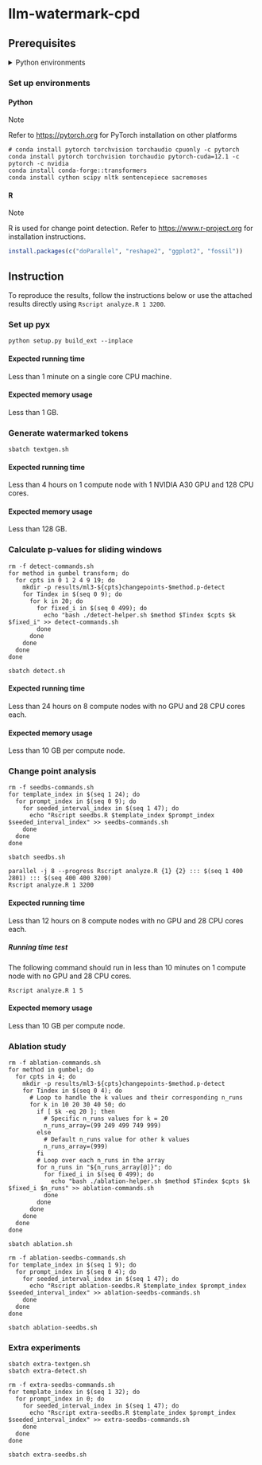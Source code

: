 # llm-watermark-cpd

## Prerequisites

<details closed>
<summary>Python environments</summary>

-   Cython==3.0.10
-   datasets==2.19.1
-   huggingface_hub==0.23.0
-   nltk==3.8.1
-   numpy==1.26.4
-   sacremoses==0.0.53
-   scipy==1.13.0
-   sentencepiece==0.2.0
-   tokenizers==0.19.1
-   torch==2.3.0.post100
-   torchaudio==2.3.0
-   torchvision==0.18.0
-   tqdm==4.66.4
-   transformers==4.40.2

</details>

### Set up environments

#### Python

> [!NOTE]
> Refer to https://pytorch.org for PyTorch installation on other platforms

```shell
# conda install pytorch torchvision torchaudio cpuonly -c pytorch
conda install pytorch torchvision torchaudio pytorch-cuda=12.1 -c pytorch -c nvidia
conda install conda-forge::transformers
conda install cython scipy nltk sentencepiece sacremoses
```

#### R

> [!NOTE]
> R is used for change point detection. Refer to https://www.r-project.org for
> installation instructions.

```r
install.packages(c("doParallel", "reshape2", "ggplot2", "fossil"))
```

## Instruction

To reproduce the results, follow the instructions below or use the attached
results directly using `Rscript analyze.R 1 3200`.

### Set up pyx

```shell
python setup.py build_ext --inplace
```

#### Expected running time

Less than 1 minute on a single core CPU machine.

#### Expected memory usage

Less than 1 GB.

### Generate watermarked tokens

```shell
sbatch textgen.sh
```

#### Expected running time

Less than 4 hours on 1 compute node with 1 NVIDIA A30 GPU and 128 CPU cores.

#### Expected memory usage

Less than 128 GB.

### Calculate p-values for sliding windows

```shell
rm -f detect-commands.sh
for method in gumbel transform; do
  for cpts in 0 1 2 4 9 19; do
    mkdir -p results/ml3-${cpts}changepoints-$method.p-detect
    for Tindex in $(seq 0 9); do
      for k in 20; do
        for fixed_i in $(seq 0 499); do
          echo "bash ./detect-helper.sh $method $Tindex $cpts $k $fixed_i" >> detect-commands.sh
        done
      done
    done
  done
done

sbatch detect.sh
```

#### Expected running time

Less than 24 hours on 8 compute nodes with no GPU and 28 CPU cores each.

#### Expected memory usage

Less than 10 GB per compute node.

### Change point analysis

```shell
rm -f seedbs-commands.sh
for template_index in $(seq 1 24); do
  for prompt_index in $(seq 0 9); do
    for seeded_interval_index in $(seq 1 47); do
      echo "Rscript seedbs.R $template_index $prompt_index $seeded_interval_index" >> seedbs-commands.sh
    done
  done
done

sbatch seedbs.sh
```

```shell
parallel -j 8 --progress Rscript analyze.R {1} {2} ::: $(seq 1 400 2801) ::: $(seq 400 400 3200)
Rscript analyze.R 1 3200
```

#### Expected running time

Less than 12 hours on 8 compute nodes with no GPU and 28 CPU cores each.

##### Running time test

The following command should run in less than 10 minutes on 1 compute node
with no GPU and 28 CPU cores.

```shell
Rscript analyze.R 1 5
```

#### Expected memory usage

Less than 10 GB per compute node.

### Ablation study

```shell
rm -f ablation-commands.sh
for method in gumbel; do
  for cpts in 4; do
    mkdir -p results/ml3-${cpts}changepoints-$method.p-detect
    for Tindex in $(seq 0 4); do
      # Loop to handle the k values and their corresponding n_runs
      for k in 10 20 30 40 50; do
        if [ $k -eq 20 ]; then
          # Specific n_runs values for k = 20
          n_runs_array=(99 249 499 749 999)
        else
          # Default n_runs value for other k values
          n_runs_array=(999)
        fi
        # Loop over each n_runs in the array
        for n_runs in "${n_runs_array[@]}"; do
          for fixed_i in $(seq 0 499); do
            echo "bash ./ablation-helper.sh $method $Tindex $cpts $k $fixed_i $n_runs" >> ablation-commands.sh
          done
        done
      done
    done
  done
done

sbatch ablation.sh

rm -f ablation-seedbs-commands.sh
for template_index in $(seq 1 9); do
  for prompt_index in $(seq 0 4); do
    for seeded_interval_index in $(seq 1 47); do
      echo "Rscript ablation-seedbs.R $template_index $prompt_index $seeded_interval_index" >> ablation-seedbs-commands.sh
    done
  done
done

sbatch ablation-seedbs.sh
```

### Extra experiments

```shell
sbatch extra-textgen.sh
sbatch extra-detect.sh

rm -f extra-seedbs-commands.sh
for template_index in $(seq 1 32); do
  for prompt_index in 0; do
    for seeded_interval_index in $(seq 1 47); do
      echo "Rscript extra-seedbs.R $template_index $prompt_index $seeded_interval_index" >> extra-seedbs-commands.sh
    done
  done
done

sbatch extra-seedbs.sh
```
